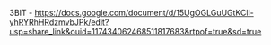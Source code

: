 ЗВІТ - https://docs.google.com/document/d/15UgOGLGuUGtKCll-yhRYRhHRdzmvbJPk/edit?usp=share_link&ouid=117434062468511817683&rtpof=true&sd=true
